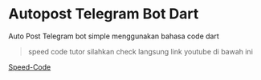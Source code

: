 # Autopost Telegram Bot Dart

Auto Post Telegram bot simple menggunakan bahasa code dart

> speed code tutor silahkan check langsung link youtube di bawah ini


[Speed-Code](https://www.youtube.com/watch?v=9U-oCxdnCnY)
